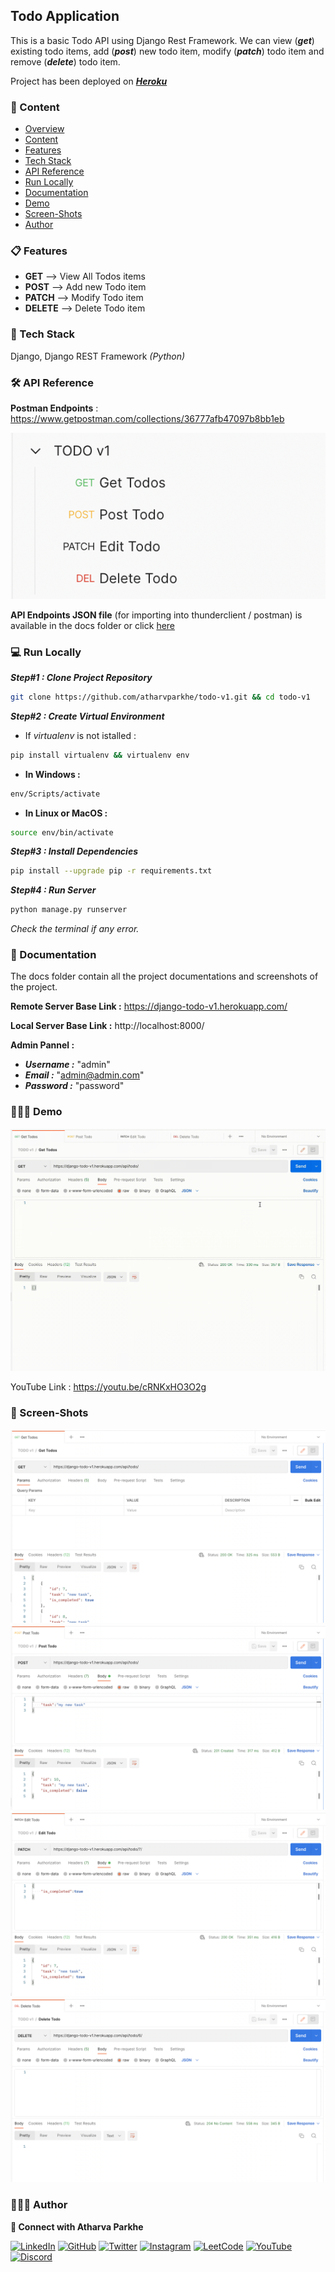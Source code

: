 
## Todo Application

This is a basic Todo API using Django Rest Framework. We can view (***get***) existing todo items, add (***post***) new todo item, modify (***patch***) todo item and remove (***delete***) todo item.

Project has been deployed on [***Heroku***](https://django-todo-v1.herokuapp.com/)


### 🔗 Content

* [Overview](#todo-application)
* [Content](#-content)
* [Features](#-features)
* [Tech Stack](#-tech-stack)
* [API Reference](#-api-reference)
* [Run Locally](#-run-locally)
* [Documentation](#-documentation)
* [Demo](#-demo)
* [Screen-Shots](#-screen-shots)
* [Author](#-author)


### 📋 Features

- **GET**  --> View All Todos items
- **POST** --> Add new Todo item
- **PATCH** --> Modify Todo item
- **DELETE** --> Delete Todo item


### 🧰 Tech Stack

Django, Django REST Framework *(Python)*


### 🛠 API Reference

**Postman Endpoints** : https://www.getpostman.com/collections/36777afb47097b8bb1eb

![ENV file](docs/ss.png)

**API Endpoints JSON file** (for importing into thunderclient / postman) is available in the docs folder or click [here](docs/endpoints.json) 


### 💻 Run Locally

***Step#1 : Clone Project Repository***

```bash
git clone https://github.com/atharvparkhe/todo-v1.git && cd todo-v1
```

***Step#2 : Create Virtual Environment***

* If *virtualenv* is not istalled :
```bash
pip install virtualenv && virtualenv env
```
* **In Windows :**
```bash
env/Scripts/activate
```
* **In Linux or MacOS :**
```bash
source env/bin/activate
```

***Step#3 : Install Dependencies***

```bash
pip install --upgrade pip -r requirements.txt
```

***Step#4 : Run Server***

```bash
python manage.py runserver
```

*Check the terminal if any error.*


### 📄 Documentation

The docs folder contain all the project documentations and screenshots of the project.

**Remote Server Base Link :** https://django-todo-v1.herokuapp.com/

**Local Server Base Link :** http://localhost:8000/

**Admin Pannel :**
- ***Username :*** "admin"
- ***Email :*** "admin@admin.com"
- ***Password :*** "password"


### 🧑🏻‍💻 Demo

![Implementation](docs/abc.gif)

YouTube Link : https://youtu.be/cRNKxHO3O2g


### 🌄 Screen-Shots

![Get All Todos](docs/project/get-todo.png)
![Add new Todo](docs/project/post-todo.png)
![Edit Todo](docs/project/patch-todo.png)
![Delete Todo](docs/project/delete-todo.png)


### 🙋🏻‍♂️ Author

**🤝 Connect with Atharva Parkhe**

[![LinkedIn](https://img.shields.io/badge/LinkedIn-0077B5?style=for-the-badge&logo=linkedin&logoColor=white)](https://www.linkedin.com/in/atharva-parkhe-3283b2202/)
[![GitHub](https://img.shields.io/badge/GitHub-100000?style=for-the-badge&logo=github&logoColor=white)](https://www.github.com/atharvparkhe/)
[![Twitter](https://img.shields.io/badge/Twitter-1DA1F2?style=for-the-badge&logo=twitter&logoColor=white)](https://www.twitter.com/atharvparkhe/)
[![Instagram](https://img.shields.io/badge/Instagram-E4405F?style=for-the-badge&logo=instagram&logoColor=white)](https://www.instagram.com/atharvparkhe/)
[![LeetCode](https://img.shields.io/badge/-LeetCode-FFA116?style=for-the-badge&logo=LeetCode&logoColor=black)](https://leetcode.com/patharv777/)
[![YouTube](https://img.shields.io/badge/YouTube-FF0000?style=for-the-badge&logo=youtube&logoColor=white)](https://www.youtube.com/channel/UChimOJO64hOqtE7HCgtiIig)
[![Discord](https://img.shields.io/badge/Discord-5865F2?style=for-the-badge&logo=discord&logoColor=white)](https://discord.gg/8WNC43Xsfc)
